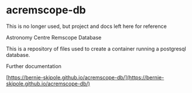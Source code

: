 # acremscope-db

This is no longer used, but project and docs left here for reference

Astronomy Centre Remscope Database

This is a repository of files used to create a container running a postgresql database.


Further documentation

[https://bernie-skipole.github.io/acremscope-db/](https://bernie-skipole.github.io/acremscope-db/)




